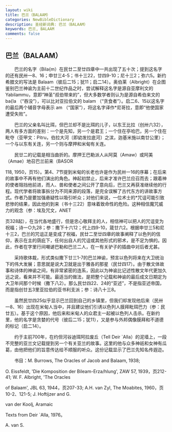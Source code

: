 ```yaml
---
layout: wiki
title: 巴兰（BALAAM）
categories: NewBibleDictionary
description: 圣经新词典: 巴兰（BALAAM）
keywords: 巴兰, BALAAM
comments: false
---
```


## 巴兰（BALAAM）

　　巴兰的名字（Bila{m）在民廿二至廿四章中一共出现了五十次；提到这名字的还有民卅一8、16；申廿三4-5；书十三22，廿四9-10；尼十三2；弥六5。新约希腊文的写法是 Balaam（彼后二15；犹11；启二14）。奥伯莱（Albright）在企图鉴别巴兰神谕为主前十二世纪作品之时，尝试解释这名字是源自亚摩利文的 Yabilammu，意即“神圣”叔伯带来的”，但大多数学者则认为是源自希伯来文的 ba{la （“吞没”），可以比对亚拉伯文的 balam （“贪食者”）。启二6、15以这名字的最后两个辅音字母表示 am （“国家”），将这名字译作*尼哥拉，意即“他使国家遭受失败”。

　　巴兰的父亲名叫比珥，但巴兰却不是比珥的儿子，以东王比拉（创卅六32），两人有多方面的差别：一个是先知，另一个是君王；一个住在亭哈巴，另一个住在毗夺（亚甲文：Pitru，伯拉大河〔即幼发拉底河〕之滨，迦基米施以南廿公里）；一个与以东有关连，另一个则与摩押和米甸有关连。

　　民廿二的记载是相当曲折的。摩押王巴勒派人从阿莫（Amaw）或阿美（Amae）地召巴兰前来（BASOR

118, 1950，页15）。第4、7节提到米甸的长老也许是作为民卅一16的序幕；在后来的故事中不再有他们演出的角色。神起初禁止，后来才准许巴兰应召而去；跟着神的使者阻挡他前进，而人、兽和使者之间公开了意向后，巴兰又再获准继续他的行程。现代学者将故事拆分为不同来源的段落，是完全误解了古代东方的讲故事方式。作者乃是要加强悬疑性以吸引听众；对他们来说，一位术士的*咒诅可能引致悲惨的结果，因此他的到来（书十三22）意味着致命性的危险。这种相信魔咒威力的观念（参：埃及咒文，ANET

页328起），在当代各地盛行，但是忠心敬拜主的人，相信神可以把人的咒诅变为祝福；诗一○九28；参：撒下十六12；代上四9-10，箴廿六2。根据申廿三5和尼十三2，巴兰的咒诅正是变成了祝福，民廿二至廿四章的故事阐释了以色列的信仰，表示在主的荫庇下，任何出自人的咒诅或其他形式的邪术，是不足为惧的。因此，作者在字里行间嘲谑巴勒和巴兰二人，在一有关驴子的插曲中对后者尤甚。

　　采持歌体裁，形式类似撒下廿三1-7的巴兰神谕，预言以色列将来在大卫统治下的伟大发展；意思就是说大卫就是出于雅各的那星（民廿四17）。由于散文体故事和诗体的神谕之间，有非常紧密的连系，因此以为神谕比记述性散文年代更加久远之说，看来并不可能。最适当的做法，是把整个记载和神谕的最后成文日期定为大卫年间那个时候（撒下八2）。那么民廿四22、24的“亚述”，不是指亚述帝国，而是指创廿五3里亚拉伯的亚书利支派；参：诗八十三8。

　　虽然民廿四25似乎显示巴兰回到自己的乡镇里，但我们却发现他后来（民卅一8、16）出现在米甸人当中，并且建议他们引诱以色列人膜拜毗珥巴力（参：民廿五）。基于这个原因，他后来和米甸人的众君主一起被以色列人击杀。在新约里，他的名字是贪婪的代号（彼后二15；犹11），又是参与外邦偶像膜拜和不道德的标记（启二14）。

　　约于主前700年，在约但河谷迪珥阿拉废丘（Tell Deir `Alla）的泥墙上，一段不完整的亚兰文记载提到另一个有关亚兰的故事。这里的他与众多神祇和女神有瓜葛，由他把他们的旨意传达给不顺服的听众。这份记载显示了巴兰先知名传遐迩。

　　书目：M. Burrows, The Oracles of Jacob and Balaam, 1938;

O. Eissfeldt, 'Die Komposition der Bileam-Erza/hlung', ZAW 57, 1939，页212-41; W. F. Albright, 'The Oracles

of Balaam', JBL 63, 1944，页207-33; A.H. van Zyl, The Moabites, 1960，页10-2、121-5; J. Hoftijzer and G.

van der Koolj, Aramaic

Texts from Deir `Alla, 1976。

A. van S.






